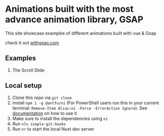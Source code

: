# Animations built with the most advance animation library, GSAP
This site showcase examples of different animations built with vue & Gsap

check it out [withgsap.com](https://withgsap.com)

## Examples
1. The Scroll Slide

## Local setup

1. Clone this repo via `git clone`
1. install `npm i -g @antfu/ni` (For PowerShell users run this in your current terminal: `Remove-Item Alias:ni -Force -ErrorAction Ignore`). See [documentation](https://github.com/antfu/ni) on how to use it
1. Make sure to install the dependencies using `ni`
1. Run `nlx simple-git-hooks`
1. Run `nr` to start the local Nuxt dev server

